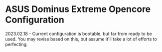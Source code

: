 # ASUS Dominus Extreme Opencore Configuration

2023.02.18 - Current configuration is bootable, but far from ready to be used. You may revise based on this, but assume it'll take a lot of efforts to perfecting. 
